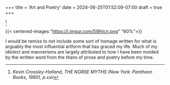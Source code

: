 +++
title = 'Art and Poetry'
date = 2024-06-25T01:52:09-07:00
draft = true
+++

[^1] 
[^1]: _Kevin Crossley-Holland, THE NORSE MYTHS (New York: Pantheon Books, 1980), p.xxii_

{{< centered-images "https://i.imgur.com/5l9hIcn.png" "60%">}}

I would be remiss to not include some sort of homage written for what is arguably the most influential artform that has graced my life. Much of my idiolect and mannerisms are largely attributed to how I have been molded by the written word from the titans of prose and poetry before my time. 